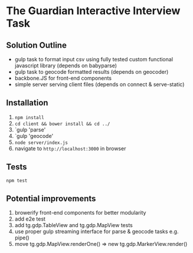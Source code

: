 # The Guardian Interactive Interview Task

## Solution Outline

* gulp task to format input csv using fully tested custom functional javascript library (depends on babyparse)
* gulp task to geocode formatted results (depends on geocoder)
* backbone.JS for front-end components
* simple server serving client files (depends on connect & serve-static)

## Installation

1. `npm install`
2. `cd client && bower install && cd ../`
3. `gulp 'parse'
4. `gulp 'geocode'
5. `node server/index.js`
5. navigate to `http://localhost:3000` in browser

## Tests

`npm test`

## Potential improvements

1. browerify front-end components for better modularity
2. add e2e test
3. add tg.gdp.TableView and tg.gdp.MapView tests
4. use proper gulp streaming interface for parse & geocode tasks e.g. pipe()
5. move tg.gdp.MapView.renderOne() => new tg.gdp.MarkerView.render()
